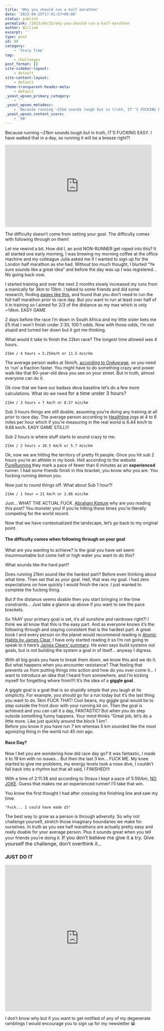 ```yaml
---
title: 'Why you should run a half marathon'
date: '2023-04-25T17:01:57+00:00'
status: publish
permalink: /2023/04/25/why-you-should-run-a-half-marathon
author: William
excerpt: ''
type: post
id: 80
category:
    - 'Story Time'
tag:
    - Challenges
post_format: []
site-sidebar-layout:
    - default
site-content-layout:
    - default
theme-transparent-header-meta:
    - default
_yoast_wpseo_primary_category:
    - ''
_yoast_wpseo_metadesc:
    - 'Because running ~21km sounds tough but in truth, IT''S FUCKING EASY. I have walked that in a day, so running it will be a breeze right?!'
_yoast_wpseo_content_score:
    - '90'
---
```

Because running ~21km sounds tough but in truth, IT’S FUCKING EASY. I have walked that in a day, so running it will be a breeze right?!

<iframe allowfullscreen="allowfullscreen" class="giphy-embed" frameborder="0" height="270" src="https://giphy.com/embed/26tPrj21W9DYMB2dW" width="480"></iframe>

The difficulty doesn’t come from setting your goal. The difficulty comes with following through on them!

Let me rewind a bit. How did I, an avid NON-RUNNER get roped into this? It all started one early morning, I was brewing my morning coffee at the office machine and my colleague Julia asked me if I wanted to sign up for the London half marathon as she had. Without too much thought, I blurted “Ye sure sounds like a great idea” and before the day was up I was registered… No going back now.

I started training and over the next 2 months slowly increased my runs from a manically far 3km to 13km. I talked to some friends and did some research, finding [pages like this](https://www.halhigdon.com/training-programs/half-marathon-training/novice-1-half-marathon/), and found that you don’t need to run the full half marathon prior to race day. But you want to run at least over half of it in training so I aimed for 2/3 of the distance as my max which is only ~14km. EASY GAME

2 days before the race I’m down in South Africa and my little sister bets me £5 that I won’t finish under 2:30, 100:1 odds. Now with those odds, I’m not stupid and turned her down but it got me thinking.

What would it take to finish the 22km race? The longest time allowed was 4 hours.

```
21km / 4 hours = 5.25km/h or 11.5 min/km
```

The average person walks at 5km/h, [according to OnAverage](https://www.onaverage.co.uk/speed-averages/average-walking-speed), so you need to ‘run’ a fraction faster. You might have to do something crazy and power walk like that 80-year-old deva you see on your street. But in truth, almost everyone can do it.

Ok now that we have our badass deva baseline let’s do a few more calculations. What do we need <span style="font-size: 16px;">for a time under 3 hours?</span>

```
21km / 3 hours = 7 km/h or 8.57 min/km
```

Sub 3 hours things are still doable, assuming you’re doing any training at all prior to race day. The average person according to [Healthline](https://www.healthline.com/health/average-jogging-speed) jogs at 4 to 6 miles per hour which if you’re measuring in the real world is 6.44 km/h to 9.66 km/h. EASY GAME STILL!!!

Sub 2 hours is where stuff starts to sound crazy to me.

```
21km / 2 hours = 10.5 km/h or 5.7 min/km
```

Ok, now we are hitting the territory of pretty fit people. Once you hit sub 2 hours you’re an athlete in my book. Hell according to the website [PureRunning ](https://purerunning.com.au/running-blog/all-about-running-pace/)they mark a pace of fewer than 6 minutes as an **experienced** runner. I had some friends finish in this bracket, you know who you are. You fucking running demon you.

Now just to round things off. What about Sub 1 hour?!

```
21km / 1 hour = 21 km/h or 2.86 min/km
```

Just… WHAT THE ACTUAL FUCK. [Abraham Kiptum](https://en.wikipedia.org/wiki/Abraham_Kiptum "Abraham Kiptum") why are you reading this post? You monster you! If you’re hitting these times you’re literally competing for the world record.

Now that we have contextualized the landscape, let’s go back to my original point.

#### The difficulty comes when following through on your goal

What are you wanting to achieve? Is the goal you have set seem insurmountable but come hell or high water you want to do this?

What sounds like the hard part?

Does running 21km sound like the hardest part? Before even thinking about what time. Then set that as your goal. Hell, that was my goal. I had zero expectations on how quickly I would finish the race. I just wanted to complete the fucking thing.

But if the distance seems doable then you start bringing in the time constraints… Just take a glance up above if you want to see the pace brackets.

So YAAY your primary goal is set, it’s all sunshine and rainbows right?! I think we all know that this is the easy part. And as everyone knows it’s the following through and staying consistent that is the hardest part. A great book I and every person on the planet would recommend reading is [Atomic Habits by James Clear](https://jamesclear.com/atomic-habits), I have only started reading it so I’m not going to speak to it here’s [James Clears’ summary](https://jamesclear.com/atomic-habits-summary). He even says build systems not goals, but is not building the system a goal in of itself… anyway I digress.

With all big goals you have to break them down, we know this and we do it. But what happens when you encounter resistance? That feeling that prevents us from putting things into action and how do you over come it… I want to introduce an idea that I heard from somewhere, and I’m kicking myself for forgetting where from!!!! It’s the idea of a **giggle goal**.

A giggle goal is a goal that is so stupidly simple that you laugh at its simplicity. For example, you should go for a run today but it’s the last thing you want to do. 5km FUCK THAT! Cool beans, my giggle goal would be to step outside the front door with your running kit on. Then the goal is achieved and you can call it a day, FANTASTIC! But when you do step outside something funny happens. Your mind thinks “Great job, let’s do a little more. Like just quickly around the block 1 km”.  
Before you know it you have run 7 km whereas 5 km sounded like the most agonizing thing in the world not 45 min ago.

#### Race Day?

Now I bet you are wondering how did race day go? It was fantastic, I made it to 19 km with no issues… But then the last 3 km… FUCK ME. My knee started to give me problems, my energy levels took a nose dive, I couldn’t fall back into a rhythm but that all said, I FINISHED!!!

With a time of 2:11:38 and according to Strava I kept a pace of 5:59/km, [NO JOKE](https://strava.app.link/hJacLFJ4hzb). Guess that makes me an experienced runner! I’ll take that win.

You know the first thought I had after crossing the finishing line and saw my time.

```
"Fuck... I could have made £5"
```

The best way to grow as a person is through adversity. So why not challenge yourself, stretch those imaginary boundaries we make for ourselves. In truth as you see half marathons are actually pretty easy and really doable for your average person. Plus it sounds great when you tell your friends you’re doing it. <span style="font-size: 16px;">If you don’t believe me give it a try. Give yourself the challenge, don’t overthink it…</span>

### JUST DO IT

<iframe align="center" allowfullscreen="allowfullscreen" class="giphy-embed" frameborder="0" height="480" src="https://giphy.com/embed/104ueR8J1OPM2s" width="480"><span class="mce_SELRES_start" data-mce-type="bookmark" style="display: inline-block; width: 0px; overflow: hidden; line-height: 0;">﻿</span></iframe>

I don’t know why but if you want to get notified of any of my degenerate ramblings I would encourage you to sign up for my newsletter 😀